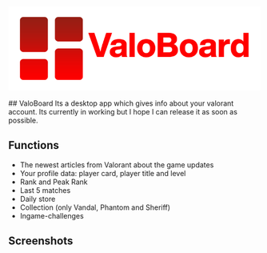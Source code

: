 <p align="center">
  <img src="https://github.com/Vaneeyo/ValoBoard/blob/main/readmefiles/GitHub%20Banner.png?raw=true" />
</p>
## ValoBoard
Its a desktop app which gives info about your valorant account. Its currently in working but I hope I can release it as soon as possible.

## Functions
- The newest articles from Valorant about the game updates
- Your profile data: player card, player title and level
- Rank and Peak Rank
- Last 5 matches
- Daily store
- Collection (only Vandal, Phantom and Sheriff)
- Ingame-challenges

## Screenshots
